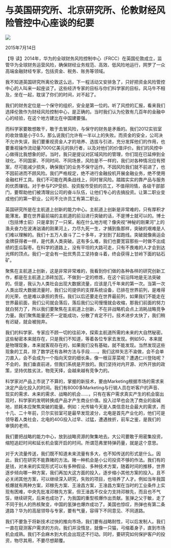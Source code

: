 # 与英国研究所、北京研究所、伦敦财经风险管控中心座谈的纪要
<img class="pv" src="https://api.visitor.plantree.me/visitor-badge/pv?namespace=plantree.me&key=renzhengfei-speeches/./docs/speeches/2015/07/与英国研究所、北京研究所、伦敦财经风险管控中心座谈的纪要.md">


2015年7月14日



【导  读】2014年，华为的全球财务风险控制中心（FRCC）在英国伦敦成立，监管华为全球财务运营风险，确保财经业务规范、高效、低风险地运行，网罗了一众高端金融财经专家，包括资金、税务、账务等领域。



我不知道英国研究所离伦敦这么远，下一程活动又安排急了，只好把资金风险管控中心的人叫来一起座谈了。这些经济专家的目标与你们科学家的目标，风马牛不相及，坐在一起，耽误了你们的时间，对不起了。

我们的财务定位是一个保守的组织，安全是第一位的。听了风控的汇报，看来我们选择伦敦作为财经风险控制中心，是正确的。当时我们认为伦敦有几百年的金融中心的经验，在这个地方建比在中国建要强。

而科学家要敢想敢干，敢于去冒风险，与保守的财务是矛盾的。我们2012实验室的收敛值是小于0.5，那么说我们允许有一半以上的失败。而资金的安全，公司决不允许失误，我们要重视资金人才的培养、选拔与引进，充分发挥他们的作用，也要重视操作流动量7000亿美元的执行者，以及对他们的价值评价。我们的风控中心做得比我想象的好。当时，我只是提议对区域风险的管理，你们现在已延伸到全球化。不同国家、不同时间、不同场景，风险是不一样的，我们对各种情况应有预案，尽可能减少损失，确保我们的业务不保守运作。不因风险我们就不前进了，也不因前进而不顾风险。我们严格规定，绝不进行金融投机开展金融业务，绝不使用金融杠杆工具。我们不可能在两条战线上，同时冒风险。踏踏实实的靠产品与服务的优质赚钱。对于参与P2P受损、投资股市受损的员工，不值得同情，各级干部部门，要帮助他们被清理出公司的奋斗队伍，让他们专心的去搞投资。让第二职业变成他们的第一职业，公司不允许员工有第二职业。

英国研究所是在主航道上创新的能力中心。主航道上创新是非常难的，只有厚积才能薄发。要在世界最前端的主航道的前沿进行突破的话，不是博士就可以的。博士（包括博士前）只是拿到了一只桨，船在什么地方呢？像央视“神秘的刚果河”上的渔夫奋力在波涛汹涌的刚果河上，力尽九死一生，才捕到鱼那样，突破的艰难是人们难以理解的。我们十五万人奋斗了二十多年，才划到了起跑线。突破就像奥运会金牌获得者一样，是代表人类突破。这有多么难，我们也要宽容那些一时做不出成绩的歪瓜裂枣。在科学的道路上，没有平坦的大路可走，只有不畏难的人才会到达光辉的顶点。我们一定会有一批优秀员工坚持奋斗着，终会获得上甘岭下面的钻石矿。

聚焦在主航道上创新，这是非常非常难的，我看到你们做的各种各样的研究创新工作，都是在主航道上添砖加瓦，不做到一定的修炼，在这个前沿阵地是无法突破的。但是，我认为人类社会出现大数据流量，应该是几千年来的第一次。当第一次人类出现大数据流量时，我们公司提供的支撑系统设备，已排在世界前列，是难得的光荣，也是难以承担的责任。我们以后还要走在世界最前列，如果我们不能走在世界最前面，我们公司就会落后，落后我们公司慢慢就会收缩，那我们前面的努力就白努力了，所以我们要聚焦在主航道上创新，不在非战略机会点上消耗战略竞争力量。我们聚焦能量还不一定能成功，分散了肯定不行。技术进步太快了，我们稍有迟疑，就会被抛弃。

我们的科学家、专家应不顾一切的往前冲，探索主航道所需的未来的大自然秘密。这些秘密本来就存在，只是我们不知道，等着各位专家去发现。例如5G，本来就是物理现象，本来就客观存在的，如果我们没有基础，就不能发现。当然发现这些现象的工具，除了数学还有各种方法与手段……。我们这样矢志不渝做，会不会单刀直入，会不会成为一个指向天空的细长条，像一根豆芽菜呢？遭遇仁川登陆呢？不会的，我们垂直前进，但我们系统是开放的。我们坚持对内开源、对外开放的政策，坚持优胜劣汰，物竞天择，会越来越有竞争力的。

科学家对产品上市说了不算的，掌握的新技术，要由Marketing根据市场的需求来决定产品化投入的时间。我们有8000多Marketing与行销人员在听客户的声音、现实的需求、未来的需求、战略的机会……，只有在客户需求真实产生的机会窗出现时，科学家的发明转换成产品才产生商业价值。投入过早也会洗了商业的盐碱地，损耗本应聚焦突破的能量。例如：光传输今天是人类信息社会最大的需求，而十几、二十年前，贝尔实验室可是最早发现波分，北电是首先产业化的，他们可是领导着人类社会，北电的40G投入过早、过猛，遭遇挫折，前车之鉴，是我们的审慎的老师。

我们要把战略的能力中心，放到战略资源的聚集地去。大公司要敢于用密集投资，缩短追赶时间和延长机会窗开启的时间。所谓范弗里特弹药量，就是这个意思。

对于大流量传送，我们既不知道未来流量有多大，也不知传送的形式是什么。因此，我们在研究不能靠赌的方法。赌一种机会是小公司投资不够的作法。我们有的是钱，对未来的实现形式可以有多种假设、多种技术方案，随着时间的推移，世界逐步倾向哪一种方案，我们再加大这方面的投入，逐步缩小其他方案的投入。且不必关闭其他方案，可以继续深入研究，失败的项目，也培养了人才。例如当年我国核爆就有两种方案，邓稼先方案、王淦昌方案，王淦昌方案在当时的工业条件上实现有困难，中央先批准邓稼先方案，但王淦昌不仅全力支持邓稼先，而且也不气馁，继续研究，后来也成功了，为我国的重型核爆作出贡献。氢弹之父于敏，走了不同于别人的热核聚变，中国的氢弹也爆炸成功了。美国也惊叹，热弹也有第二条道路？华为的高层领导与专家，要有气量，容得下不同意见、不同道路。

我们不要急于将新技术过快的推向市场，我们要有战略耐性，可以后发制人。我们一直在窥测客户需求的方向，我们并没惰怠，就像一只猫，弓缩着身子，直到市场机会成熟。我们不会麻木到大机会出现还不行动。同时，要研究如何保护客户的投资，物尽其用，不要尽想颠覆。
